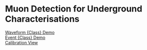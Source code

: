 # Muon Detection for Underground Characterisations 

[Waveform {Class} Demo](studies/waveform_demo.ipynb) <br />
[Event {Class} Demo](studies/event_demo.ipynb) <br />
[Calibration View](studies/calibration_view.ipynb) <br />